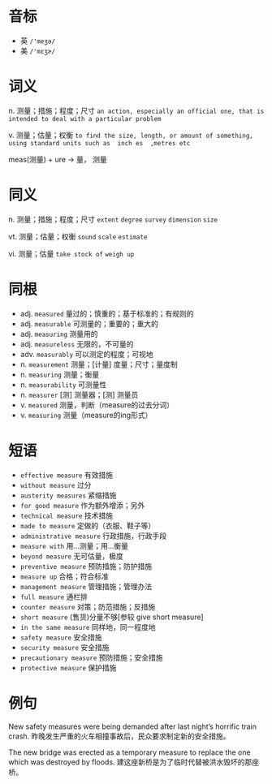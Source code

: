 # 音标

- 英 `/'meʒə/`
- 美 `/'mɛʒɚ/`

# 词义

n. 测量；措施；程度；尺寸
`an action, especially an official one, that is intended to deal with a particular problem`

v. 测量；估量；权衡
`to find the size, length, or amount of something, using standard units such as  inch es  ,metres etc`



meas(测量) + ure → 量， 测量

# 同义

n. 测量；措施；程度；尺寸
`extent` `degree` `survey` `dimension` `size`

vt. 测量；估量；权衡
`sound` `scale` `estimate`

vi. 测量；估量
`take stock of` `weigh up`

# 同根

- adj. `measured` 量过的；慎重的；基于标准的；有规则的
- adj. `measurable` 可测量的；重要的；重大的
- adj. `measuring` 测量用的
- adj. `measureless` 无限的，不可量的
- adv. `measurably` 可以测定的程度；可视地
- n. `measurement` 测量；[计量] 度量；尺寸；量度制
- n. `measuring` 测量；衡量
- n. `measurability` 可测量性
- n. `measurer` [测] 测量器；[测] 测量员
- v. `measured` 测量，判断（measure的过去分词）
- v. `measuring` 测量（measure的ing形式）

# 短语

- `effective measure` 有效措施
- `without measure` 过分
- `austerity measures` 紧缩措施
- `for good measure` 作为额外增添；另外
- `technical measure` 技术措施
- `made to measure` 定做的（衣服、鞋子等）
- `administrative measure` 行政措施，行政手段
- `measure with` 用…测量；用…衡量
- `beyond measure` 无可估量，极度
- `preventive measure` 预防措施；防护措施
- `measure up` 合格；符合标准
- `management measure` 管理措施；管理办法
- `full measure` 通栏排
- `counter measure` 对策；防范措施；反措施
- `short measure` (售货)分量不够[参较 give short measure]
- `in the same measure` 同样地，同一程度地
- `safety measure` 安全措施
- `security measure` 安全措施
- `precautionary measure` 预防措施；安全措施
- `protective measure` 保护措施

# 例句

New safety measures were being demanded after last night’s horrific train crash.
昨晚发生严重的火车相撞事故后，民众要求制定新的安全措施。

The new bridge was erected as a temporary measure to replace the one which was destroyed by floods.
建这座新桥是为了临时代替被洪水毁坏的那座桥。


